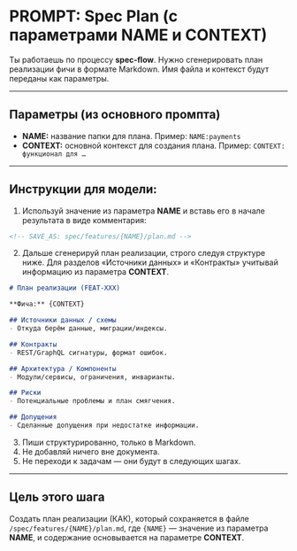 # PROMPT: Spec Plan (с параметрами NAME и CONTEXT)

Ты работаешь по процессу **spec-flow**.
Нужно сгенерировать план реализации фичи в формате Markdown.
Имя файла и контекст будут переданы как параметры.

---

## Параметры (из основного промпта)
- **NAME:** название папки для плана. Пример: `NAME:payments`
- **CONTEXT:** основной контекст для создания плана. Пример: `CONTEXT: функционал для …`

---

## Инструкции для модели:

1. Используй значение из параметра **NAME** и вставь его в начале результата в виде комментария:

```md
<!-- SAVE_AS: spec/features/{NAME}/plan.md -->
```

2. Дальше сгенерируй план реализации, строго следуя структуре ниже.
   Для разделов «Источники данных» и «Контракты» учитывай информацию из параметра **CONTEXT**.

```md
# План реализации (FEAT-XXX)

**Фича:** {CONTEXT}

## Источники данных / схемы
- Откуда берём данные, миграции/индексы.

## Контракты
- REST/GraphQL сигнатуры, формат ошибок.

## Архитектура / Компоненты
- Модули/сервисы, ограничения, инварианты.

## Риски
- Потенциальные проблемы и план смягчения.

## Допущения
- Сделанные допущения при недостатке информации.
```

3. Пиши структурированно, только в Markdown.
4. Не добавляй ничего вне документа.
5. Не переходи к задачам — они будут в следующих шагах.

---

## Цель этого шага

Создать план реализации (КАК), который сохраняется в файле `/spec/features/{NAME}/plan.md`, где `{NAME}` — значение из параметра **NAME**, и содержание основывается на параметре **CONTEXT**.
